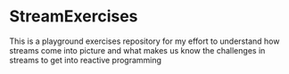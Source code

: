 # StreamExercises
This is a playground exercises repository for my effort to understand how streams come into picture and what makes us know the challenges in streams to get into reactive programming
